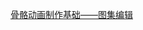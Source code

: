 [骨骼动画制作基础——图集编辑](file:///D:/Obsidian%20Unity/Unity/Unity%E5%9B%9B%E9%83%A8%E6%9B%B2/Assets/Scripts/Unity%C2%B7%E6%A0%B8%E5%BF%83/2D%E5%8A%A8%E7%94%BB/2D%20Animation/Lesson35_%E9%AA%A8%E9%AA%BC%E5%8A%A8%E7%94%BB%E5%88%B6%E4%BD%9C%E5%9F%BA%E7%A1%80_%E5%9B%BE%E9%9B%86%E7%BC%96%E8%BE%91.cs)